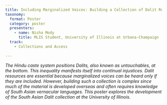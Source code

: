 ```yaml
---
title: Including Marginalized Voices: Building a Collection of Dalit Resources
taxonomy:
  format: Poster
  category: poster
  presenters:
    - name: Nisha Mody
      title: MLIS Student, University of Illinois at Urbana-Champaign 
  track:
    - Collections and Access
 
---
```

_The Hindu caste system positions Dalits, also known as untouchables, at the bottom. This inequality manifests itself into continual injustices. Dalit resources are essential because marginalized voices can be heard only if they are included. However, building such a collection is complex since much of the material is developed overseas and often requires knowledge of South Asian vernacular languages. This poster explores the development of the South Asian Dalit collection at the University of Illinois._